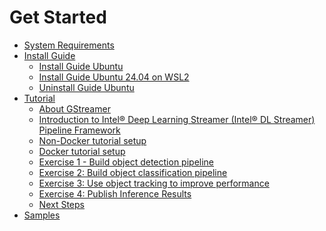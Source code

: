 # Get Started

- [System Requirements](./system_requirements.md)
- [Install Guide](./install/install_guide_index.md)
  - [Install Guide Ubuntu](./install/install_guide_ubuntu.md)
  - [Install Guide Ubuntu 24.04 on WSL2](./install/install_guide_ubuntu_wsl2.md)
  - [Uninstall Guide Ubuntu](./install/uninstall_guide_ubuntu.md)
- [Tutorial](./tutorial.md)
  - [About GStreamer](./tutorial.md#about-gstreamer)
  - [Introduction to Intel® Deep Learning Streamer (Intel® DL Streamer) Pipeline Framework](./tutorial.md#introduction-to-deep-learning-streamer-pipeline-framework)
  - [Non-Docker tutorial setup](./tutorial.md#non-docker-tutorial-setup)
  - [Docker tutorial setup](./tutorial.md#docker-tutorial-setup)
  - [Exercise 1 - Build object detection pipeline](./tutorial.md#exercise-1-build-object-detection-pipeline)
  - [Exercise 2: Build object classification pipeline](./tutorial.md#exercise-2-build-object-classification-pipeline-object-classification)
  - [Exercise 3: Use object tracking to improve performance](./tutorial.md#exercise-3-use-object-tracking-to-improve-performance-object-tracking)
  - [Exercise 4: Publish Inference Results](./tutorial.md#exercise-4-publish-inference-results)
  - [Next Steps](./tutorial.md#additional-resources)
- [Samples](https://github.com/open-edge-platform/edge-ai-libraries/tree/main/libraries/dl-streamer/samples/gstreamer/README.md)


<!--hide_directive
:::{toctree}
:maxdepth: 2
:hidden:

system_requirements
install/install_guide_index
tutorial
Samples <https://github.com/open-edge-platform/edge-ai-libraries/tree/release-1.2.0/libraries/dl-streamer/samples/gstreamer/README.md>
:::
hide_directive-->